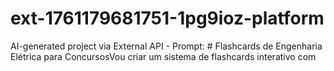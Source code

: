 # ext-1761179681751-1pg9ioz-platform
AI-generated project via External API - Prompt: # Flashcards de Engenharia Elétrica para ConcursosVou criar um sistema de flashcards interativo com 

